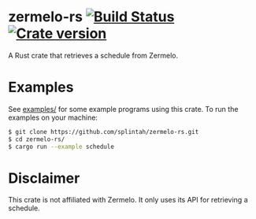 # zermelo-rs [![Build Status](https://travis-ci.org/splintah/zermelo-rs.svg?branch=master)](https://travis-ci.org/splintah/zermelo-rs) [![Crate version](https://img.shields.io/crates/v/zermelo.svg)](https://crates.io/crates/zermelo)

A Rust crate that retrieves a schedule from Zermelo.

# Examples
See [examples/](https://github.com/splintah/zermelo-rs/tree/master/examples) for some example programs using this crate.
To run the examples on your machine:
```bash
$ git clone https://github.com/splintah/zermelo-rs.git
$ cd zermelo-rs/
$ cargo run --example schedule
```

# Disclaimer
This crate is not affiliated with Zermelo. It only uses its API for retrieving a schedule.
